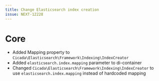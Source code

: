 ```yaml
---
title: Change Elasticsearch index creation
issue: NEXT-12228
---
```

# Core
* Added Mapping property to `Cicada\Elasticsearch\Framework\Indexing\IndexCreator`
* Added `elasticsearch.index.mapping` parameter to di-container
* Changed `Cicada\Elasticsearch\Framework\Indexing\IndexCreator` to use `elasticsearch.index.mapping` instead of hardcoded mapping
